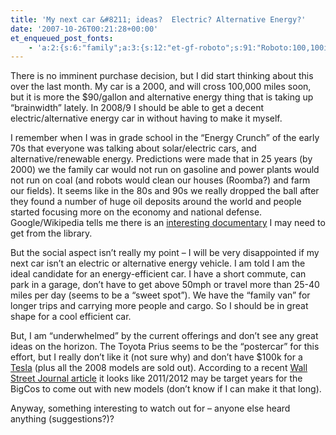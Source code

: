```yaml
---
title: 'My next car &#8211; ideas?  Electric? Alternative Energy?'
date: '2007-10-26T00:21:28+00:00'
et_enqueued_post_fonts:
    - 'a:2:{s:6:"family";a:3:{s:12:"et-gf-roboto";s:91:"Roboto:100,100italic,300,300italic,regular,italic,500,500italic,700,700italic,900,900italic";s:22:"et-gf-roboto-condensed";s:59:"Roboto+Condensed:300,300italic,regular,italic,700,700italic";s:17:"et-gf-roboto-slab";s:51:"Roboto+Slab:100,200,300,regular,500,600,700,800,900";}s:6:"subset";a:7:{i:0;s:9:"latin-ext";i:1;s:5:"greek";i:2;s:9:"greek-ext";i:3;s:10:"vietnamese";i:4;s:8:"cyrillic";i:5;s:5:"latin";i:6;s:12:"cyrillic-ext";}}'
---
```


There is no imminent purchase decision, but I did start thinking about this over the last month. My car is a 2000, and will cross 100,000 miles soon, but it is more the $90/gallon and alternative energy thing that is taking up “brainwidth” lately. In 2008/9 I should be able to get a decent electric/alternative energy car in without having to make it myself.

I remember when I was in grade school in the “Energy Crunch” of the early 70s that everyone was talking about solar/electric cars, and alternative/renewable energy. Predictions were made that in 25 years (by 2000) we the family car would not run on gasoline and power plants would not run on coal (and robots would clean our houses (Roomba?) and farm our fields). It seems like in the 80s and 90s we really dropped the ball after they found a number of huge oil deposits around the world and people started focusing more on the economy and national defense. Google/Wikipedia tells me there is an [interesting documentary](http://en.wikipedia.org/wiki/Who_Killed_the_Electric_Car%3F) I may need to get from the library.

But the social aspect isn’t really my point – I will be very disappointed if my next car isn’t an electric or alternative energy vehicle. I am told I am the ideal candidate for an energy-efficient car. I have a short commute, can park in a garage, don’t have to get above 50mph or travel more than 25-40 miles per day (seems to be a “sweet spot”). We have the “family van” for longer trips and carrying more people and cargo. So I should be in great shape for a cool efficient car.

But, I am “underwhelmed” by the current offerings and don’t see any great ideas on the horizon. The Toyota Prius seems to be the “postercar” for this effort, but I really don’t like it (not sure why) and don’t have $100k for a [Tesla](http://www.teslamotors.com/) (plus all the 2008 models are sold out). According to a recent [Wall Street Journal article](http://www.technologyreview.com/blog/editors/21901/) it looks like 2011/2012 may be target years for the BigCos to come out with new models (don’t know if I can make it that long).

Anyway, something interesting to watch out for – anyone else heard anything (suggestions?)?